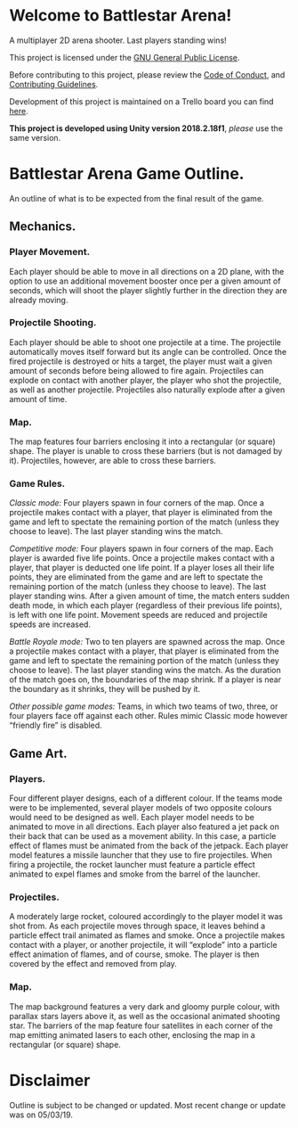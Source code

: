 # Welcome to Battlestar Arena!

A multiplayer 2D arena shooter. Last players standing wins!

This project is licensed under the [GNU General Public License](https://github.com/kikiriki-studios-canada/battlestar-arena/blob/master/LICENSE).

Before contributing to this project, please review the [Code of Conduct](https://github.com/kikiriki-studios-canada/battlestar-arena/blob/master/CODE_OF_CONDUCT.md), and [Contributing Guidelines](https://github.com/kikiriki-studios-canada/battlestar-arena/blob/master/CONTRIBUTING.md).

Development of this project is maintained on a Trello board you can find [here](https://trello.com/b/ut7AXLvF).

**This project is developed using Unity version 2018.2.18f1**, *please* use the same version. 

# Battlestar Arena Game Outline.

An outline of what is to be expected from the final result of the game.

## Mechanics.

### Player Movement.
Each player should be able to move in all directions on a 2D plane, with the option to use an additional movement booster once per a given amount of seconds, which will shoot the player slightly further in the direction they are already moving.

### Projectile Shooting.
Each player should be able to shoot one projectile at a time. The projectile automatically moves itself forward but its angle can be controlled. Once the fired projectile is destroyed or hits a target, the player must wait a given amount of seconds before being allowed to fire again. Projectiles can explode on contact with another player, the player who shot the projectile, as well as another projectile. Projectiles also naturally explode after a given amount of time.

### Map.
The map features four barriers enclosing it into a rectangular (or square) shape. The player is unable to cross these barriers (but is not damaged by it). Projectiles, however, are able to cross these barriers.

### Game Rules.
*Classic mode:* Four players spawn in four corners of the map. Once a projectile makes contact with a player, that player is eliminated from the game and left to spectate the remaining portion of the match (unless they choose to leave). The last player standing wins the match.

*Competitive mode:* Four players spawn in four corners of the map. Each player is awarded five life points. Once a projectile makes contact with a player, that player is deducted one life point. If a player loses all their life points, they are eliminated from the game and are left to spectate the remaining portion of the match (unless they choose to leave). The last player standing wins. After a given amount of time, the match enters sudden death mode, in which each player (regardless of their previous life points), is left with one life point. Movement speeds are reduced and projectile speeds are increased.

*Battle Royale mode:* Two to ten players are spawned across the map. Once a projectile makes contact with a player, that player is eliminated from the game and left to spectate the remaining portion of the match (unless they choose to leave). The last player standing wins the match. As the duration of the match goes on, the boundaries of the map shrink. If a player is near the boundary as it shrinks, they will be pushed by it.

*Other possible game modes:* Teams, in which two teams of two, three, or four players face off against each other. Rules mimic Classic mode however “friendly fire” is disabled.

## Game Art.

### Players.
Four different player designs, each of a different colour. If the teams mode were to be implemented, several player models of two opposite colours would need to be designed as well. Each player model needs to be animated to move in all directions. Each player also featured a jet pack on their back that can be used as a movement ability. In this case, a particle effect of flames must be animated from the back of the jetpack. Each player model features a missile launcher that they use to fire projectiles. When firing a projectile, the rocket launcher must feature a particle effect  animated to expel flames and smoke from the barrel of the launcher.

### Projectiles.
A moderately large rocket, coloured accordingly to the player model it was shot from. As each projectile moves through space, it leaves behind a particle effect trail animated as flames and smoke. Once a projectile makes contact with a player, or another projectile, it will “explode” into a particle effect animation of flames, and of course, smoke. The player is then covered by the effect and removed from play.

### Map.
The map background features a very dark and gloomy purple colour, with parallax stars layers above it, as well as the occasional animated shooting star. The barriers of the map feature four satellites in each corner of the map emitting animated lasers to each other, enclosing the map in a rectangular (or square) shape.

# Disclaimer

Outline is subject to be changed or updated. Most recent change or update was on 05/03/19.
